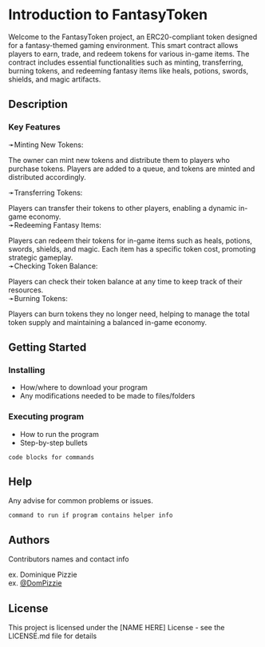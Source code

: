 # Introduction to FantasyToken

Welcome to the FantasyToken project, an ERC20-compliant token designed for a fantasy-themed gaming environment. This smart contract allows players to earn, trade, and redeem tokens for various in-game items. The contract includes essential functionalities such as minting, transferring, burning tokens, and redeeming fantasy items like heals, potions, swords, shields, and magic artifacts.

## Description

### Key Features
➛Minting New Tokens:

The owner can mint new tokens and distribute them to players who purchase tokens. Players are added to a queue, and tokens are minted and distributed accordingly.  
  
➛Transferring Tokens:

Players can transfer their tokens to other players, enabling a dynamic in-game economy.    
➛Redeeming Fantasy Items:

Players can redeem their tokens for in-game items such as heals, potions, swords, shields, and magic. Each item has a specific token cost, promoting strategic gameplay.    
➛Checking Token Balance:

Players can check their token balance at any time to keep track of their resources.    
➛Burning Tokens:

Players can burn tokens they no longer need, helping to manage the total token supply and maintaining a balanced in-game economy.  

## Getting Started

### Installing

* How/where to download your program
* Any modifications needed to be made to files/folders

### Executing program

* How to run the program
* Step-by-step bullets
```
code blocks for commands
```

## Help

Any advise for common problems or issues.
```
command to run if program contains helper info
```

## Authors

Contributors names and contact info

ex. Dominique Pizzie  
ex. [@DomPizzie](https://twitter.com/dompizzie)


## License

This project is licensed under the [NAME HERE] License - see the LICENSE.md file for details
